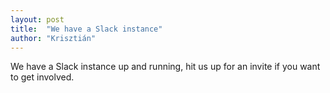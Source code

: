 ```yaml
---
layout: post
title:  "We have a Slack instance"
author: "Krisztián"
---
```


We have a Slack instance up and running, hit us up for an invite if you want to get involved.
